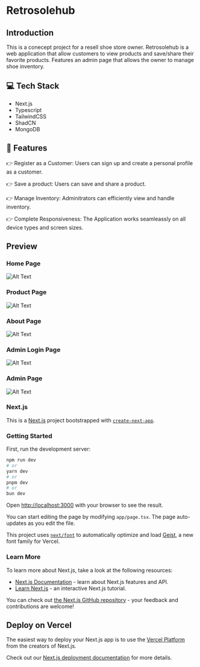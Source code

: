 # Retrosolehub

## Introduction

This is a conecept project for a resell shoe store owner. Retrosolehub is a web application that allow customers to view products and save/share their favorite products. Features an admin page that allows the owner to manage shoe inventory.

## 💻 Tech Stack

* Next.js
* Typescript
* TailwindCSS
* ShadCN
* MongoDB

## 🔋 Features
👉 Register as a Customer: Users can sign up and create a personal profile as a customer.

👉 Save a product: Users can save and share a product.

👉 Manage Inventory: Adminitrators can efficiently view and handle inventory.

👉 Complete Responsiveness: The Application works seamleassly on all device types and screen sizes.

## Preview

### Home Page

![Alt Text](/RetroSoleHub/client/public/Preview-Home.png)

### Product Page

![Alt Text](/RetroSoleHub/client/public/Preview-Product.png)

### About Page

![Alt Text](/RetroSoleHub/client/public/Preview-About.png)

### Admin Login Page

![Alt Text](/RetroSoleHub/client/public/Preview-Login.png)

### Admin Page

![Alt Text](/RetroSoleHub/client/public/Preview-Admin.png)

### Next.js

This is a [Next.js](https://nextjs.org) project bootstrapped with [`create-next-app`](https://nextjs.org/docs/app/api-reference/cli/create-next-app).

### Getting Started

First, run the development server:

```bash
npm run dev
# or
yarn dev
# or
pnpm dev
# or
bun dev
```

Open [http://localhost:3000](http://localhost:3000) with your browser to see the result.

You can start editing the page by modifying `app/page.tsx`. The page auto-updates as you edit the file.

This project uses [`next/font`](https://nextjs.org/docs/app/building-your-application/optimizing/fonts) to automatically optimize and load [Geist](https://vercel.com/font), a new font family for Vercel.

### Learn More

To learn more about Next.js, take a look at the following resources:

- [Next.js Documentation](https://nextjs.org/docs) - learn about Next.js features and API.
- [Learn Next.js](https://nextjs.org/learn) - an interactive Next.js tutorial.

You can check out [the Next.js GitHub repository](https://github.com/vercel/next.js) - your feedback and contributions are welcome!

## Deploy on Vercel

The easiest way to deploy your Next.js app is to use the [Vercel Platform](https://vercel.com/new?utm_medium=default-template&filter=next.js&utm_source=create-next-app&utm_campaign=create-next-app-readme) from the creators of Next.js.

Check out our [Next.js deployment documentation](https://nextjs.org/docs/app/building-your-application/deploying) for more details.
